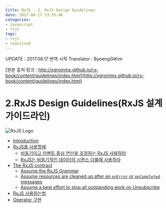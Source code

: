 ```yaml
---
title: RxJS - 2. RxJS Design Guidelines
date: 2017-08-17 13:55:46
categories: 
- javascript
- rxjs
tags: 
- rxjs
- reactiveX
---
```


UPDATE     : 2017.08.17 번역 시작
Translator : ByoengGiKim

[원본 출처 링크 : http://xgrommx.github.io/rx-book/content/guidelines/index.html](http://xgrommx.github.io/rx-book/content/guidelines/index.html)

# 2.RxJS Design Guidelines(RxJS 설계 가이드라인)

<img style="display: block; margin: 0 auto; clear: right;"
  src="https://raw.githubusercontent.com/Reactive-Extensions/RxJS/master/doc/designguidelines/images/984368.png"
  alt="RxJS Logo">

* [Introduction](introduction/index.html)
* [RxJS를 사용할때](when/index.html)
  * [비동기이고 이벤트 중심 연산을 조정하는 RxJS 사용하라 ](when/index.html#use-rxjs-for-orchestrating-asynchronous-and-event-based-computations)
  * [RxJS는 비동기적인 데이터의 시퀀스 다룰때 사용하라](when/index.html#use-rxjs-to-deal-with-asynchronous-sequences-of-data)
* [The RxJS contract](contract/index.html)
  * [Assume the RxJS Grammar](contract/index.html#assume-the-rxjs-grammar)
  * [Assume resources are cleaned up after an `onError` or `onCompleted` messages](contract/index.html#assume-resources-are-cleaned-up-after-an-onerror-or-oncompleted-message)
  * [Assume a best effort to stop all outstanding work on Unsubscribe](contract/index.html#assume-a-best-effort-to-stop-all-outstanding-work-on-unsubscribe)
* [RxJS 사용하는법](using/index.html)
* [Operator 구현](implementations/index.html)

